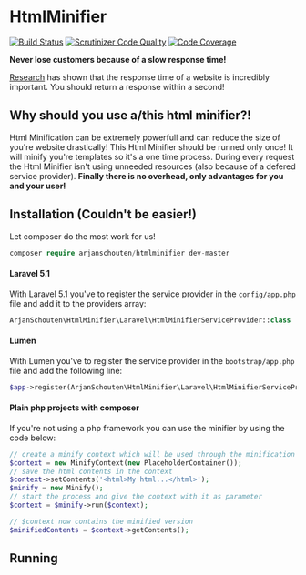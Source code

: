 # HtmlMinifier

[![Build Status](https://travis-ci.org/ArjanSchouten/HtmlMinifier.svg?branch=master)](https://travis-ci.org/ArjanSchouten/HtmlMinifier)
[![Scrutinizer Code Quality](https://scrutinizer-ci.com/g/ArjanSchouten/HtmlMinifier/badges/quality-score.png?b=master)](https://scrutinizer-ci.com/g/ArjanSchouten/HtmlMinifier/?branch=master)
[![Code Coverage](https://scrutinizer-ci.com/g/ArjanSchouten/HtmlMinifier/badges/coverage.png?b=master)](https://scrutinizer-ci.com/g/ArjanSchouten/HtmlMinifier/?branch=master)

**Never lose customers because of a slow response time!**

[Research](http://www.nngroup.com/articles/response-times-3-important-limits/) has shown that the response time of a website is incredibly important. You should return a response within a second!

## Why should you use a/this html minifier?!
Html Minification can be extremely powerfull and can reduce the size of you're website drastically! This Html Minifier should be runned only once! It will minify you're templates so it's a one time process. During every request the Html Minifier isn't using  unneeded resources (also because of a defered service provider). **Finally there is no overhead, only advantages for you and your user!**

## Installation (Couldn't be easier!)
Let composer do the most work for us!
```php
composer require arjanschouten/htmlminifier dev-master
```
#### Laravel 5.1
With Laravel 5.1 you've to register the service provider in the ```config/app.php``` file and add it to the providers array:
```php
ArjanSchouten\HtmlMinifier\Laravel\HtmlMinifierServiceProvider::class
```

#### Lumen
With Lumen you've to register the service provider in the ```bootstrap/app.php``` file and add the following line:
```php
$app->register(ArjanSchouten\HtmlMinifier\Laravel\HtmlMinifierServiceProvider::class);
```

#### Plain php projects with composer
If you're not using a php framework you can use the minifier by using the code below:
```php
// create a minify context which will be used through the minification process
$context = new MinifyContext(new PlaceholderContainer());
// save the html contents in the context
$context->setContents('<html>My html...</html>');
$minify = new Minify();
// start the process and give the context with it as parameter
$context = $minify->run($context);

// $context now contains the minified version
$minifiedContents = $context->getContents();

```

## Running
